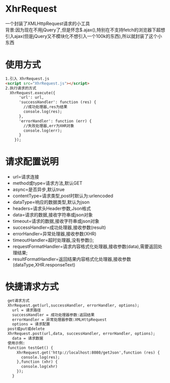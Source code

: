 # XhrRequest
一个封装了XMLHttpRequest请求的小工具<br>
背景:因为现在不用jQuery了,但是怀念$.ajax(),特别在不支持fetch的浏览器下超想引入ajax(但是jQuery又不模块化不想引入一个100k的东西),所以就封装了这个小东西

# 使用方式
```html
1.引入 XhrRequest.js
<script src="XhrRequest.js"></script>
2.执行请求的方式
  XhrRequest.execute({
      'url': url,
      'successHandler': function (res) {
        //成功处理器,res为结果
        console.log(res);
      },
      'errorHandler': function (err) {
        //失败处理器,err为XHR对象
        console.log(err);
      }
    });
```
# 请求配置说明
 * url=请求连接
 * method或type=请求方法,默认GET
 * async=是否异步,默认true
 * contentType=请求类型,post时默认为:urlencoded
 * dataType=响应的数据类型,默认为json
 * headers=请求头Header参数,Json格式
 * data=请求的数据,接收字符串或json对象
 * timeout=请求的数据,接收字符串或json对象
 * successHandler=成功处理器,接收参数(result)
 * errorHandler=异常处理器,接收参数(XHR)
 * timeoutHandler=超时处理器,没有参数();
 * requestFormatHandler=请求内容格式化处理器,接收参数(data),需要返回处理结果;
 * resultFormatHandler=返回结果内容格式化处理器,接收参数(dataType,XHR.responseText)

# 快捷请求方式
```html
 get请求方式
 XhrRequest.get(url,successHandler, errorHandler, options);
   url = 请求路径
   successHandler = 成功处理器参数:返回结果
   errorHandler = 异常处理器参数:XMLHttpRequest
   options = 请求配置
 post或put或delete
 XhrRequest.post(url,data, successHandler, errorHandler, options);
   data = 请求数据
 使用示例:
 function testGet() {
     XhrRequest.get('http://localhost:8080/getJson',function (res) {
       console.log(res);
     },function (xhr) {
       console.log(xhr)
     });
   }  
   
```
